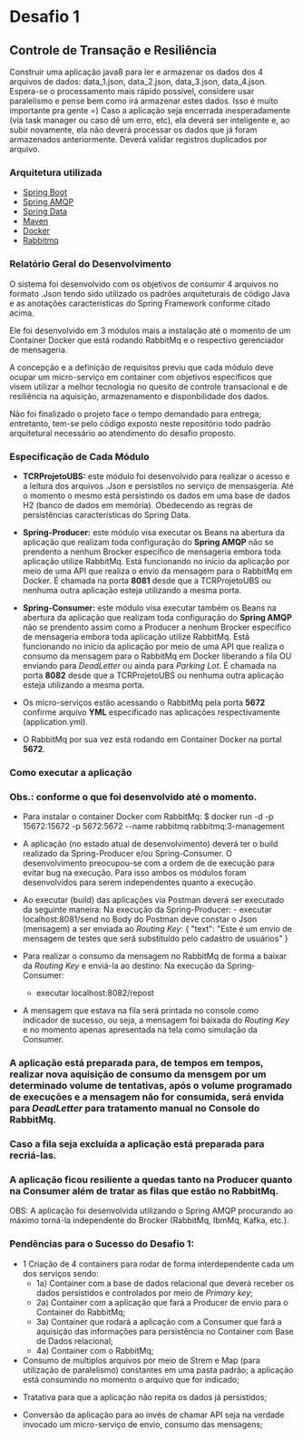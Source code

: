 # Desafio 1

## Controle de Transação e  Resiliência

Construir uma aplicação java8 para ler e armazenar os dados dos 4 arquivos de dados: data_1.json, data_2.json, data_3.json, data_4.json.
Espera-se o processamento mais rápido possível, considere usar paralelismo e pense bem como irá armazenar estes dados. Isso é muito importante pra gente =)
Caso a aplicação seja encerrada inesperadamente (via task manager ou caso dê um erro, etc), ela deverá ser inteligente e, ao subir novamente, ela não deverá processar os dados que já foram armazenados anteriormente. Deverá validar registros duplicados por arquivo.


### Arquitetura utilizada

* [Spring Boot](https://spring.io/projects/spring-boot)
* [Spring AMQP](https://spring.io/projects/spring-amqp)
* [Spring Data](https://spring.io/projects/spring-data)
* [Maven](https://maven.apache.org/)
* [Docker](https://www.docker.com)
* [Rabbitmq](rabbitmq.com)

### Relatório Geral do Desenvolvimento
O sistema foi desenvolvido com os objetivos de consumir 4 arquivos no formato .Json tendo sido utilizado os padrões arquiteturais de código Java e as anotações características do Spring Framework conforme citado acima.

Ele foi desenvolvido em 3 módulos mais a instalação até o momento de um Container Docker que está rodando RabbitMq e o respectivo gerenciador de mensageria.

A concepção e a definição de requisitos previu que cada módulo deve ocupar um micro-serviço em container com objetivos específicos que visem utilizar a melhor tecnologia no quesito de controle transacional e de resiliência na aquisição, armazenamento e disponbilidade dos dados.

Não foi finalizado o projeto face o tempo demandado para entrega; entretanto, tem-se pelo código exposto neste repositório todo padrão arquitetural necessário ao atendimento do desafio proposto.

### Especificação de Cada Módulo

* <b> TCRProjetoUBS:</b> este módulo foi desenvolvido  para realizar o acesso e a leitura dos arquivos .Json e persistílos no serviço de mensasgeria. Até o momento o mesmo está persistindo os dados em uma base de dados H2 (banco de dados em memória). Obedecendo as regras de persistências características do Spring Data.

* <b> Spring-Producer:</b> este módulo visa executar os Beans na abertura da aplicação que realizam toda configuração do <b>Spring AMQP</b> não se prendento a nenhum Brocker específico de mensageria embora toda aplicação utilize RabbitMq. Está funcionando no início da aplicação por meio de uma API que realiza o envio da mensagem para o RabbitMq em Docker. É chamada na porta <b>8081</b> desde que a TCRProjetoUBS ou nenhuma outra aplicação esteja utilizando a mesma porta.

* <b> Spring-Consumer:</b> este módulo visa executar também os Beans na abertura da aplicação que realizam toda configuração do <b>Spring AMQP</b> não se prendento assim como a Producer a nenhum Brocker específico de mensageria embora toda aplicação utilize RabbitMq. Está funcionando no início da aplicação por meio de uma API que realiza o consumo da mensagem para o RabbitMq em Docker liberando a fila OU enviando para <i>DeadLetter</i> ou ainda para <i>Parking Lot</i>. É chamada na porta <b>8082</b> desde que a TCRProjetoUBS ou nenhuma outra aplicação esteja utilizando a mesma porta.

* Os micro-serviços estão acessando o RabbitMq pela porta <b>5672</b> confirme arquivo <b>YML</b> especificado nas aplicações respectivamente (application.yml).

* O RabbitMq por sua vez está rodando em Container Docker na portal <b>5672</b>.

### Como executar a aplicação
### Obs.: conforme o que foi desenvolvido até o momento.
* Para instalar o container Docker com RabbitMq:
$ docker run -d -p 15672:15672 -p 5672:5672 --name rabbitmq rabbitmq:3-management

* A aplicação (no estado atual de desenvolvimento) deverá ter o build realizado da Spring-Producer e/ou Spring-Consumer. O desenvolvimento preocupou-se com a ordem de de execução para evitar bug na execução. Para isso ambos os módulos foram desenvolvidos para serem independentes quanto a execução.

* Ao executar (build) das aplicações via Postman deverá ser executado da seguinte maneira:
    Na execução da Spring-Producer:
      - executar  localhost:8081/send
      no Body do Postman deve constar o Json (mensagem) a ser enviada ao <i>Routing Key</i>:
      {
        "text": "Este é um envio de mensagem de testes que será substituído pelo cadastro de usuários"
      }

* Para realizar o consumo da mensagem no RabbitMq de forma a baixar da <i>Routing Key</i> e enviá-la ao destino:
    Na execução da Spring-Consumer:
    - executar localhost:8082/repost
* A mensagem que estava na fila será printada no console como indicador de sucesso, ou seja, a mensagem foi baixada do <i>Routing Key</i> e no momento apenas apresentada na tela como simulação da Consumer.
   
 ### A aplicação está preparada para, de tempos em tempos, realizar nova aquisição de consumo da mensgem por um determinado volume de tentativas, após o volume programado de execuções e a mensagem não for consumida, será envida para <i>DeadLetter</i> para tratamento manual no Console do RabbitMq.
 
 ### Caso a fila seja excluída a aplicação está preparada para recriá-las.
 
 ### A aplicação ficou resiliente a quedas tanto na Producer quanto na Consumer além de tratar as filas que estão no RabbitMq.
 
 OBS: A aplicação foi desenvolvida utilizando o Spring AMQP procurando ao máximo torná-la independente do Brocker (RabbitMq, IbmMq, Kafka, etc.).

### Pendências para o Sucesso do Desafio 1:
* 1 Criação de 4 containers para rodar de forma interdependente cada um dos serviços sendo:
    * 1a) Container com a base de dados relacional que deverá receber os dados persistidos e controlados por meio de <i>Primary key</i>;
    * 2a) Container com a aplicação que fará a Producer de envio para o Container do RabbitMq;
    * 3a) Container que rodará a aplicação com a Consumer que fará a aquisição das informações para persistência no Container com Base de Dados relacional;
    * 4a) Container com o RabbitMq;
* Consumo de multiplos arquivos por meio de Strem e Map (para utilização de paralelismo) constantes em uma pasta padrão; a aplicação está consumindo no momento o arquivo que for indicado;<p/>
* Tratativa para que a aplicação não repita os dados já persistidos;<p/>
* Conversão da aplicação para ao invés de chamar API seja na verdade invocado um micro-serviço de envio, consumo  das mensagens;<br />











